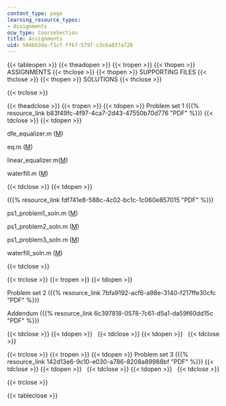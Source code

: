 ```yaml
---
content_type: page
learning_resource_types:
- Assignments
ocw_type: CourseSection
title: Assignments
uid: 504bb3da-f1cf-ff67-579f-c3c6a037a720
---
```


{{< tableopen >}}
{{< theadopen >}}
{{< tropen >}}
{{< thopen >}}
ASSIGNMENTS
{{< thclose >}}
{{< thopen >}}
SUPPORTING FILES
{{< thclose >}}
{{< thopen >}}
SOLUTIONS
{{< thclose >}}

{{< trclose >}}

{{< theadclose >}}
{{< tropen >}}
{{< tdopen >}}
Problem set 1 ({{% resource_link b83f49fc-4f97-4ca7-2d43-47550b70d776 "PDF" %}})
{{< tdclose >}}
{{< tdopen >}}


dfe\_equalizer.m ([M](/courses/electrical-engineering-and-computer-science/6-973-communication-system-design-spring-2006/assignments/dfe_equalizer.m))

eq.m ([M](/courses/electrical-engineering-and-computer-science/6-973-communication-system-design-spring-2006/assignments/eq.m))

linear\_equalizer.m([M](/courses/electrical-engineering-and-computer-science/6-973-communication-system-design-spring-2006/assignments/linear_equalizer.m))

waterfill.m ([M](/courses/electrical-engineering-and-computer-science/6-973-communication-system-design-spring-2006/assignments/waterfill.m))


{{< tdclose >}}
{{< tdopen >}}


({{% resource_link fdf741e8-588c-4c02-bc1c-1c060e857015 "PDF" %}})

ps1\_problem1\_soln.m ([M](/courses/electrical-engineering-and-computer-science/6-973-communication-system-design-spring-2006/assignments/ps1_problem1_soln.m))

ps1\_problem2\_soln.m ([M](/courses/electrical-engineering-and-computer-science/6-973-communication-system-design-spring-2006/assignments/ps1_problem2_soln.m))

ps1\_problem3\_soln.m ([M](/courses/electrical-engineering-and-computer-science/6-973-communication-system-design-spring-2006/assignments/ps1_problem3_soln.m))

waterfill\_soln.m ([M](/courses/electrical-engineering-and-computer-science/6-973-communication-system-design-spring-2006/assignments/waterfill_soln.m))


{{< tdclose >}}

{{< trclose >}}
{{< tropen >}}
{{< tdopen >}}


Problem set 2 ({{% resource_link 7bfa9192-acf6-a98e-3140-f217ffe30cfc "PDF" %}})

Addendum ({{% resource_link 6c397818-0578-7c61-d5a1-da59f60dd15c "PDF" %}})


{{< tdclose >}}
{{< tdopen >}}
 
{{< tdclose >}}
{{< tdopen >}}
 
{{< tdclose >}}

{{< trclose >}}
{{< tropen >}}
{{< tdopen >}}
Problem set 3 ({{% resource_link 142d13e6-9c10-e030-a786-8208a89988bf "PDF" %}})
{{< tdclose >}}
{{< tdopen >}}
 
{{< tdclose >}}
{{< tdopen >}}
 
{{< tdclose >}}

{{< trclose >}}

{{< tableclose >}}